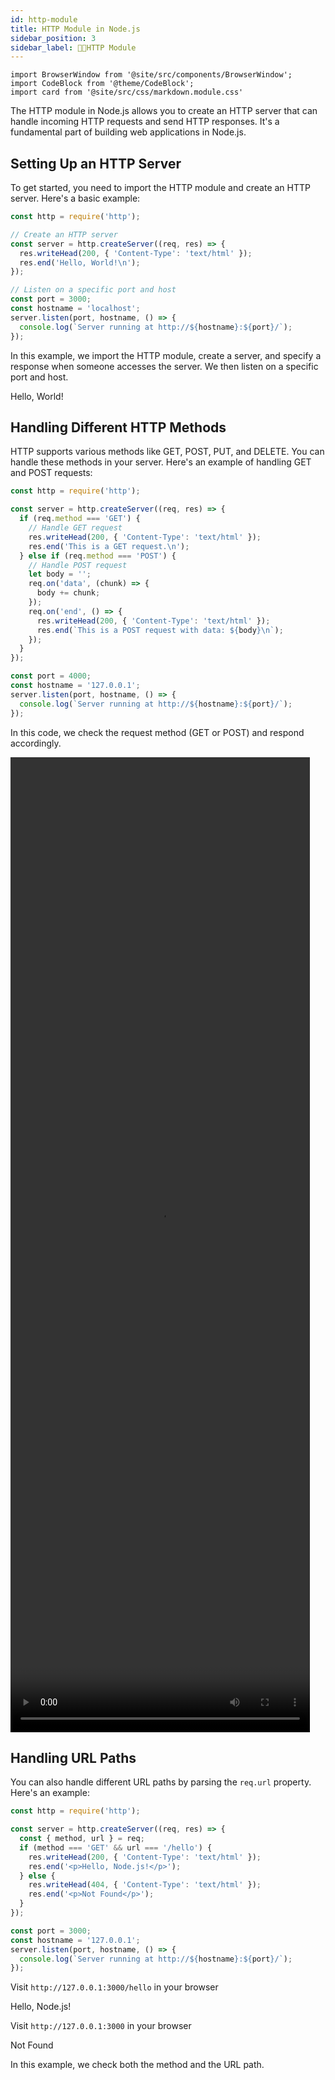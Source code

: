 ```yaml
---
id: http-module
title: HTTP Module in Node.js
sidebar_position: 3
sidebar_label: 🧑‍💻HTTP Module
---
```


```mdx-code-block
import BrowserWindow from '@site/src/components/BrowserWindow';
import CodeBlock from '@theme/CodeBlock';
import card from '@site/src/css/markdown.module.css'
```

The HTTP module in Node.js allows you to create an HTTP server that can handle incoming HTTP requests and send HTTP responses. It's a fundamental part of building web applications in Node.js.

## Setting Up an HTTP Server

To get started, you need to import the HTTP module and create an HTTP server. Here's a basic example:

```js title="index.js"
const http = require('http');

// Create an HTTP server
const server = http.createServer((req, res) => {
  res.writeHead(200, { 'Content-Type': 'text/html' });
  res.end('Hello, World!\n');
});

// Listen on a specific port and host
const port = 3000;
const hostname = 'localhost';
server.listen(port, hostname, () => {
  console.log(`Server running at http://${hostname}:${port}/`);
});
```

In this example, we import the HTTP module, create a server, and specify a response when someone accesses the server. We then listen on a specific port and host.

<BrowserWindow>
   <p>Hello, World!</p>
</BrowserWindow>

## Handling Different HTTP Methods

HTTP supports various methods like GET, POST, PUT, and DELETE. You can handle these methods in your server. Here's an example of handling GET and POST requests:

```js title="index.js"
const http = require('http');

const server = http.createServer((req, res) => {
  if (req.method === 'GET') {
    // Handle GET request
    res.writeHead(200, { 'Content-Type': 'text/html' });
    res.end('This is a GET request.\n');
  } else if (req.method === 'POST') {
    // Handle POST request
    let body = '';
    req.on('data', (chunk) => {
      body += chunk;
    });
    req.on('end', () => {
      res.writeHead(200, { 'Content-Type': 'text/html' });
      res.end(`This is a POST request with data: ${body}\n`);
    });
  }
});

const port = 4000;
const hostname = '127.0.0.1';
server.listen(port, hostname, () => {
  console.log(`Server running at http://${hostname}:${port}/`);
});
```

In this code, we check the request method (GET or POST) and respond accordingly.

<!-- <video width="320" height="240" controls>
  <source src="video/http-method.mp4" type="video/mp4">
  Your browser does not support the video tag.
</video> -->

<video src="/video/http-method.mp4" width="95%" height="40%" controls autoplay loop></video>

## Handling URL Paths

You can also handle different URL paths by parsing the `req.url` property. Here's an example:

```js title="index.js"
const http = require('http');

const server = http.createServer((req, res) => {
  const { method, url } = req;
  if (method === 'GET' && url === '/hello') {
    res.writeHead(200, { 'Content-Type': 'text/html' });
    res.end('<p>Hello, Node.js!</p>');
  } else {
    res.writeHead(404, { 'Content-Type': 'text/html' });
    res.end('<p>Not Found</p>');
  }
});

const port = 3000;
const hostname = '127.0.0.1';
server.listen(port, hostname, () => {
  console.log(`Server running at http://${hostname}:${port}/`);
});
```

Visit `http://127.0.0.1:3000/hello` in your browser

<BrowserWindow url="http://127.0.0.1:3000/hello">
   <p>Hello, Node.js!</p>
</BrowserWindow>

Visit `http://127.0.0.1:3000` in your browser

<BrowserWindow url="http://127.0.0.1:3000/">
   <p>Not Found</p>
</BrowserWindow>

In this example, we check both the method and the URL path.